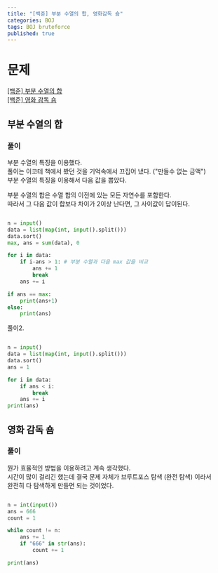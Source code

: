 ```yaml
---
title: "[백준] 부분 수열의 합, 영화감독 숌"
categories: BOJ
tags: BOJ bruteforce
published: true
---
```


# 문제

[[백준] 부분 수열의 합](https://www.acmicpc.net/problem/14225)  
[[백준] 영화 감독 숌](https://www.acmicpc.net/problem/1436)  

## 부분 수열의 합

### 풀이

부분 수열의 특징을 이용했다.  
풀이는 이코테 책에서 봤던 것을 기억속에서 끄집어 냈다. ("만들수 없는 금액")  
부분 수열의 특징을 이용해서 다음 값을 뽑았다.  

부분 수열의 합은 수열 합의 이전에 있는 모든 자연수를 포함한다.  
따라서 그 다음 값이 합보다 차이가 2이상 난다면, 그 사이값이 답이된다.  

```python

n = input()
data = list(map(int, input().split()))
data.sort()
max, ans = sum(data), 0

for i in data:
    if i-ans > 1: # 부분 수열과 다음 max 값을 비교
        ans += 1
        break
    ans += i

if ans == max:
    print(ans+1)
else:
    print(ans)

```

풀이2.  

```python

n = input()
data = list(map(int, input().split()))
data.sort()
ans = 1

for i in data:
    if ans < i:
        break
    ans += i
print(ans)

```


## 영화 감독 숌

### 풀이

뭔가 효율적인 방법을 이용하려고 계속 생각했다.  
시간이 많이 걸리긴 했는데 결국 문제 자체가 브루트포스 탐색 (완전 탐색) 이라서  
완전히 다 탐색하게 만들면 되는 것이었다.  

```python

n = int(input())
ans = 666
count = 1

while count != n:
    ans += 1
    if "666" in str(ans):
        count += 1

print(ans)

```

